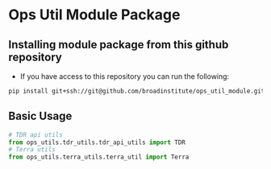 # Ops Util Module Package

## Installing module package from this github repository

- If you have access to this repository you can run the following:

``` sh
pip install git+ssh://git@github.com/broadinstitute/ops_util_module.git
```

## Basic Usage

``` python
# TDR api utils
from ops_utils.tdr_utils.tdr_api_utils import TDR
# Terra utils
from ops_utils.terra_utils.terra_util import Terra
```
